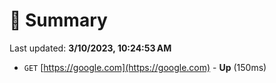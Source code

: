 # 📖 Summary
Last updated: **3/10/2023, 10:24:53 AM**

- `GET` [https://google.com](https://google.com) - **Up** (150ms)

